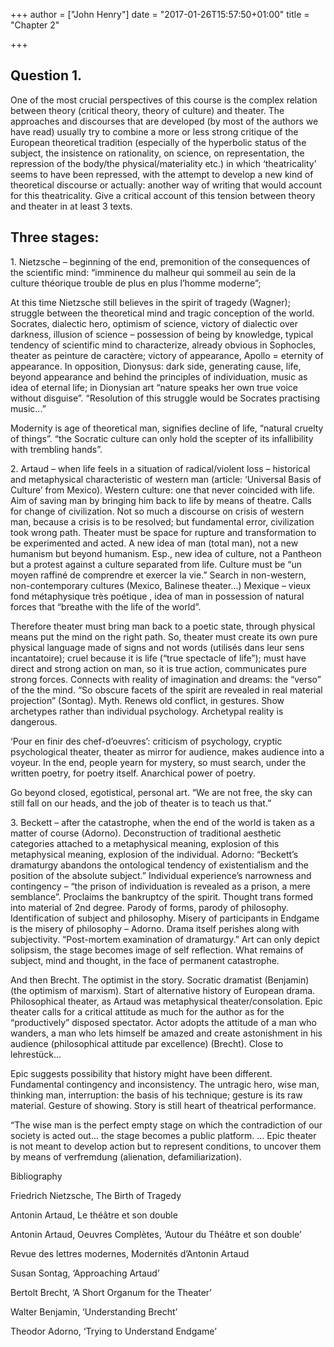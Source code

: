 +++
author = ["John Henry"]
date = "2017-01-26T15:57:50+01:00"
title = "Chapter 2"

+++
## Question 1.

One of the most crucial perspectives of this course is the complex relation between theory (critical theory, theory of culture) and theater. The approaches and discourses that are developed (by most of the authors we have read) usually try to combine a more or less strong critique of the European theoretical tradition (especially of the hyperbolic status of the subject, the insistence on rationality, on science, on representation, the repression of the body/the physical/materiality etc.) in which ‘theatricality’ seems to have been repressed, with the attempt to develop a new kind of theoretical discourse or actually: another way of writing that would account for this theatricality. Give a critical account of this tension between theory and theater in at least 3 texts.

## Three stages:

1\. Nietzsche – beginning of the end, premonition of the consequences of the scientific mind: “imminence du malheur qui sommeil au sein de la culture théorique trouble de plus en plus l’homme moderne”;

At this time Nietzsche still believes in the spirit of tragedy (Wagner); struggle between the theoretical mind and tragic conception of the world. Socrates, dialectic hero, optimism of science, victory of dialectic over darkness, illusion of science – possession of being by knowledge, typical tendency of scientific mind to characterize, already obvious in Sophocles, theater as peinture de caractère; victory of appearance, Apollo = eternity of appearance. In opposition, Dionysus: dark side, generating cause, life, beyond appearance and behind the principles of individuation, music as idea of eternal life; in Dionysian art “nature speaks her own true voice without disguise”. “Resolution of this struggle would be Socrates practising music...”

Modernity is age of theoretical man, signifies decline of life, “natural cruelty of things”. “the Socratic culture can only hold the scepter of its infallibility with trembling hands”.

2\. Artaud – when life feels in a situation of radical/violent loss – historical and metaphysical characteristic of western man (article: ‘Universal Basis of Culture’ from Mexico). Western culture: one that never coincided with life. Aim of saving man by bringing him back to life by means of theatre. Calls for change of civilization. Not so much a discourse on crisis of western man, because a crisis is to be resolved; but fundamental error, civilization took wrong path. Theater must be space for rupture and transformation to be experimented and acted. A new idea of man (total man), not a new humanism but beyond humanism. Esp., new idea of culture, not a Pantheon but a protest against a culture separated from life. Culture must be “un moyen raffiné de comprendre et exercer la vie.” Search in non-western, non-contemporary cultures (Mexico, Balinese theater…) Mexique – vieux fond métaphysique très poétique , idea of man in possession of natural forces that “breathe with the life of the world”.

Therefore theater must bring man back to a poetic state, through physical means put the mind on the right path. So, theater must create its own pure physical language made of signs and not words (utilisés dans leur sens incantatoire); cruel because it is life (“true spectacle of life”); must have direct and strong action on man, so it is true action, communicates pure strong forces. Connects with reality of imagination and dreams: the “verso” of the the mind. “So obscure facets of the spirit are revealed in real material projection” (Sontag). Myth. Renews old conflict, in gestures. Show archetypes rather than individual psychology. Archetypal reality is dangerous.

‘Pour en finir des chef-d’oeuvres’: criticism of psychology, cryptic psychological theater, theater as mirror for audience, makes audience into a voyeur. In the end, people yearn for mystery, so must search, under the written poetry, for poetry itself. Anarchical power of poetry.

Go beyond closed, egotistical, personal art. “We are not free, the sky can still fall on our heads, and the job of theater is to teach us that.”

3\. Beckett – after the catastrophe, when the end of the world is taken as a matter of course (Adorno). Deconstruction of traditional aesthetic categories attached to a metaphysical meaning, explosion of this metaphysical meaning, explosion of the individual. Adorno: “Beckett’s dramaturgy abandons the ontological tendency of existentialism and the position of the absolute subject.” Individual experience’s narrowness and contingency – “the prison of individuation is revealed as a prison, a mere semblance”. Proclaims the bankruptcy of the spirit. Thought trans formed into material of 2nd degree. Parody of forms, parody of philosophy. Identification of subject and philosophy. Misery of participants in Endgame is the misery of philosophy – Adorno. Drama itself perishes along with subjectivity. “Post-mortem examination of dramaturgy.” Art can only depict solipsism, the stage becomes image of self reflection. What remains of subject, mind and thought, in the face of permanent catastrophe.

And then Brecht. The optimist in the story. Socratic dramatist (Benjamin) (the optimism of marxism). Start of alternative history of European drama. Philosophical theater, as Artaud was metaphysical theater/consolation. Epic theater calls for a critical attitude as much for the author as for the “productively” disposed spectator. Actor adopts the attitude of a man who wanders, a man who lets himself be amazed and create astonishment in his audience (philosophical attitude par excellence) (Brecht). Close to lehrestück…

Epic suggests possibility that history might have been different. Fundamental contingency and inconsistency. The untragic hero, wise man, thinking man, interruption: the basis of his technique; gesture is its raw material. Gesture of showing. Story is still heart of theatrical performance.

“The wise man is the perfect empty stage on which the contradiction of our society is acted out… the stage becomes a public platform. … Epic theater is not meant to develop action but to represent conditions, to uncover them by means of verfremdung (alienation, defamiliarization).

Bibliography

Friedrich Nietzsche, The Birth of Tragedy

Antonin Artaud, Le théâtre et son double

Antonin Artaud, Oeuvres Complètes, ‘Autour du Théâtre et son double’

Revue des lettres modernes, Modernités d’Antonin Artaud

Susan Sontag, ‘Approaching Artaud’

Bertolt Brecht, ‘A Short Organum for the Theater’

Walter Benjamin, ‘Understanding Brecht’

Theodor Adorno, ‘Trying to Understand Endgame’